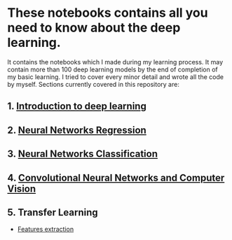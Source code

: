 # These notebooks contains all you need to know about the deep learning.
It contains the notebooks which I made during my learning process. It may contain more than 100 deep learning models by the end of completion of my basic learning. I tried to cover every minor detail and wrote all the code by myself.
Sections currently covered in this repository are:
## 1. [Introduction to deep learning](https://github.com/umar052001/Deep-Learning-with-Tensorflow/blob/master/00_tensorflow_fundamentals.ipynb)
## 2. [Neural Networks Regression](https://github.com/umar052001/Deep-Learning-with-Tensorflow/blob/master/01_neural_network_regression_with_tensorflow.ipynb)
## 3. [Neural Networks Classification](https://github.com/umar052001/Deep-Learning-with-Tensorflow/blob/master/02_neural_network_classification_with_Tensorflow.ipynb)
## 4. [Convolutional Neural Networks and Computer Vision](https://github.com/umar052001/Deep-Learning-with-Tensorflow/blob/master/03_introduction_to_computer_vision.ipynb)
## 5. Transfer Learning
* [Features extraction](https://github.com/umar052001/Deep-Learning-with-Tensorflow/blob/master/04_transfer_learning_in_tensorflow_01_features_extraction.ipynb) 
